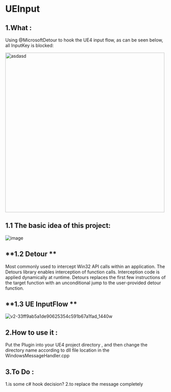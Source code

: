 # UEInput

## **1.What :**
Using @MicrosoftDetour to hook the UE4 input flow, as can be seen below, all InputKey is blocked:

<img width="500" alt="asdasd" src="https://user-images.githubusercontent.com/43289834/153576189-eaf1aaec-7c5e-486b-af3b-3c374f221ad2.PNG">

## **1.1 The basic idea of this project:**

![image](https://user-images.githubusercontent.com/43289834/155071798-c8c586ff-650e-41c0-be65-13248d2e7db2.png)

## **1.2 Detour ** 

Most commonly used to intercept Win32 API calls within an application.
The Detours library enables interception of function calls. Interception code is applied dynamically at runtime. Detours replaces the first few instructions of the target function with an unconditional jump to the user-provided detour function.

## **1.3 UE InputFlow **

![v2-33ff9ab5a1de90625354c591b67a1fad_1440w](https://user-images.githubusercontent.com/43289834/155072114-967a26e0-d4fc-4157-b50e-1e9a3771a6ec.png)


## **2.How to use it :**
Put the Plugin into your UE4 project directory , and then change the directory name according to dll file location in the WindowsMessageHandler.cpp

## **3.To Do :** 
   1.is some c# hook decision?
   2.to replace the message completely

